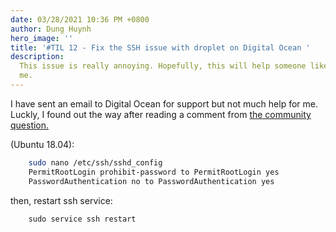 ```yaml
---
date: 03/28/2021 10:36 PM +0800
author: Dung Huynh
hero_image: ''
title: '#TIL 12 - Fix the SSH issue with droplet on Digital Ocean '
description:
  This issue is really annoying. Hopefully, this will help someone like
  me.
---
```


I have sent an email to Digital Ocean for support but not much help for me. Luckly, I found out the way after reading a comment from [the community question.](https://www.digitalocean.com/community/questions/error-permission-denied-publickey-when-i-try-to-ssh)

(Ubuntu 18.04):

```sh
    sudo nano /etc/ssh/sshd_config
    PermitRootLogin prohibit-password to PermitRootLogin yes
    PasswordAuthentication no to PasswordAuthentication yes
```

then, restart ssh service:

```
    sudo service ssh restart
```
